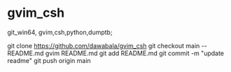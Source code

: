 # gvim_csh
git_win64, gvim,csh,python,dumptb;

git clone https://github.com/dawabala/gvim_csh
git checkout main -- README.md
gvim README.md
git add README.md
git commit -m "update readme"
git push origin main

